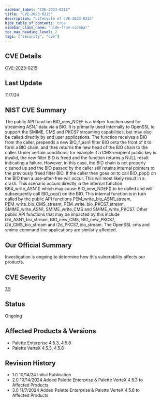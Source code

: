 ```yaml
---
sidebar_label: "CVE-2023-0215"
title: "CVE-2023-0215"
description: "Lifecycle of CVE-2023-0215"
hide_table_of_contents: true
sidebar_class_name: "hide-from-sidebar"
toc_max_heading_level: 2
tags: ["security", "cve"]
---
```


## CVE Details

[CVE-2023-0215](https://nvd.nist.gov/vuln/detail/CVE-2023-0215)

## Last Update

11/7/24

## NIST CVE Summary

The public API function BIO_new_NDEF is a helper function used for streaming ASN.1 data via a BIO. It is primarily used
internally to OpenSSL to support the SMIME, CMS and PKCS7 streaming capabilities, but may also be called directly by end
user applications. The function receives a BIO from the caller, prepends a new BIO_f_asn1 filter BIO onto the front of
it to form a BIO chain, and then returns the new head of the BIO chain to the caller. Under certain conditions, for
example if a CMS recipient public key is invalid, the new filter BIO is freed and the function returns a NULL result
indicating a failure. However, in this case, the BIO chain is not properly cleaned up and the BIO passed by the caller
still retains internal pointers to the previously freed filter BIO. If the caller then goes on to call BIO_pop() on the
BIO then a use-after-free will occur. This will most likely result in a crash. This scenario occurs directly in the
internal function B64_write_ASN1() which may cause BIO_new_NDEF() to be called and will subsequently call BIO_pop() on
the BIO. This internal function is in turn called by the public API functions PEM_write_bio_ASN1_stream,
PEM_write_bio_CMS_stream, PEM_write_bio_PKCS7_stream, SMIME_write_ASN1, SMIME_write_CMS and SMIME_write_PKCS7. Other
public API functions that may be impacted by this include i2d_ASN1_bio_stream, BIO_new_CMS, BIO_new_PKCS7,
i2d_CMS_bio_stream and i2d_PKCS7_bio_stream. The OpenSSL cms and smime command line applications are similarly affected.

## Our Official Summary

Investigation is ongoing to determine how this vulnerability affects our products.

## CVE Severity

[7.5](https://nvd.nist.gov/vuln/detail/CVE-2023-0215)

## Status

Ongoing

## Affected Products & Versions

- Palette Enterprise 4.5.3, 4.5.8
- Palette VerteX 4.5.3, 4.5.8

## Revision History

- 1.0 10/14/24 Initial Publication
- 2.0 10/14/2024 Added Palette Enterprise & Palette VerteX 4.5.3 to Affected Products
- 3.0 11/7/2024 Added Palette Enterprise & Palette VerteX 4.5.8 to Affected Products